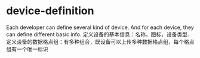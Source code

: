 # device-definition
Each developer can define several  kind of device. And for each device, they can define different basic info.
定义设备的基本信息：名称，图标，设备类型.
定义设备的数据格点组：有多种组合，既设备可以上传多种数据格点组，每个格点组有一个唯一标识
